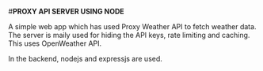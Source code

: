 #**PROXY API SERVER USING NODE**

A simple web app which has used Proxy Weather API to fetch weather data. The server is maily used for hiding the API keys, rate limiting and caching. This uses OpenWeather API.

In the backend, nodejs and expressjs are used.
